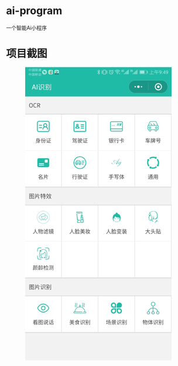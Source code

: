 # ai-program
一个智能Ai小程序

# 项目截图

<div align=center>
  <img src="https://github.com/mayangyang1/ai-program/raw/master/screen.jpg" width = "400"   align="center" />
</div></br>
